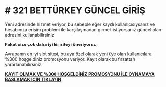 # # 321 BETTÜRKEY GÜNCEL GİRİŞ

Yeni adresinde hizmet veriyor, bu sebeple eğer kayıtlı kullanıcısıysanız ve hesabınıza erişim problemi ile karşılaşmadan girmek istiyorsanız güncel olan adresini kullanabilirsiniz

**Fakat size çok daha iyi bir siteyi öneriyoruz**

Avrupanın en iyi slot sitesi, bu aya özel olarak yeni üye olan kullanıcılara %300 hoşgeldiniz promosyonu veriyor. Kayıt olarak bu fırsattan yararlanabilirsiniz.

[**KAYIT OLMAK VE %300 HOŞGELDİNİZ PROMOSYONU İLE OYNAMAYA BAŞLAMAK İÇİN TIKLAYIN**](https://cutt.ly/leWAY7fi)

